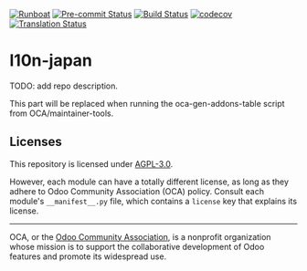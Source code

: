 
[![Runboat](https://img.shields.io/badge/runboat-Try%20me-875A7B.png)](https://runboat.odoo-community.org/builds?repo=OCA/l10n-japan&target_branch=15.0)
[![Pre-commit Status](https://github.com/OCA/l10n-japan/actions/workflows/pre-commit.yml/badge.svg?branch=15.0)](https://github.com/OCA/l10n-japan/actions/workflows/pre-commit.yml?query=branch%3A15.0)
[![Build Status](https://github.com/OCA/l10n-japan/actions/workflows/test.yml/badge.svg?branch=15.0)](https://github.com/OCA/l10n-japan/actions/workflows/test.yml?query=branch%3A15.0)
[![codecov](https://codecov.io/gh/OCA/l10n-japan/branch/15.0/graph/badge.svg)](https://codecov.io/gh/OCA/l10n-japan)
[![Translation Status](https://translation.odoo-community.org/widgets/l10n-japan-15-0/-/svg-badge.svg)](https://translation.odoo-community.org/engage/l10n-japan-15-0/?utm_source=widget)

<!-- /!\ do not modify above this line -->

# l10n-japan

TODO: add repo description.

<!-- /!\ do not modify below this line -->

<!-- prettier-ignore-start -->

[//]: # (addons)

This part will be replaced when running the oca-gen-addons-table script from OCA/maintainer-tools.

[//]: # (end addons)

<!-- prettier-ignore-end -->

## Licenses

This repository is licensed under [AGPL-3.0](LICENSE).

However, each module can have a totally different license, as long as they adhere to Odoo Community Association (OCA)
policy. Consult each module's `__manifest__.py` file, which contains a `license` key
that explains its license.

----
OCA, or the [Odoo Community Association](http://odoo-community.org/), is a nonprofit
organization whose mission is to support the collaborative development of Odoo features
and promote its widespread use.
